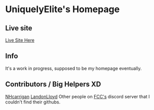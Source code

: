 # UniquelyElite's Homepage

## Live site
[Live Site Here](https://uniquelyelite.github.io/home/index.html)

## Info

It's a work in progress, supposed to be my homepage eventually.

## Contributors / Big Helpers XD

[NHcarrigan](https://github.com/nhcarrigan)
[LandonLloyd](https://github.com/LandonLloyd)
Other people on [FCC's](https://www.freecodecamp.org/) discord server that I couldn't find their githubs.